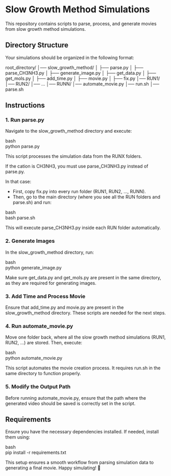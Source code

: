 # Slow Growth Method Simulations

This repository contains scripts to parse, process, and generate movies from slow growth method simulations.

## Directory Structure

Your simulations should be organized in the following format:

root_directory/
│── slow_growth_method/
│   ├── parse.py
│   ├── parse_CH3NH3.py
│   ├── generate_image.py
│   ├── get_data.py
│   ├── get_mols.py
│   ├── add_time.py
│   ├── movie.py
│   ├── fix.py
│── RUN1/
│── RUN2/
│── ...
│── RUNN/
│── automate_movie.py
│── run.sh
│── parse.sh

## Instructions

### 1. Run parse.py  
Navigate to the slow_growth_method directory and execute:

bash  
python parse.py

This script processes the simulation data from the RUNX folders.

If the cation is CH3NH3, you must use parse_CH3NH3.py instead of parse.py.

In that case:

- First, copy fix.py into every run folder (RUN1, RUN2, ..., RUNN).
- Then, go to the main directory (where you see all the RUN folders and parse.sh) and run:

bash  
bash parse.sh

This will execute parse_CH3NH3.py inside each RUN folder automatically.

### 2. Generate Images

In the slow_growth_method directory, run:

bash  
python generate_image.py

Make sure get_data.py and get_mols.py are present in the same directory, as they are required for generating images.

### 3. Add Time and Process Movie

Ensure that add_time.py and movie.py are present in the slow_growth_method directory. These scripts are needed for the next steps.

### 4. Run automate_movie.py

Move one folder back, where all the slow growth method simulations (RUN1, RUN2, ...) are stored. Then, execute:

bash  
python automate_movie.py

This script automates the movie creation process. It requires run.sh in the same directory to function properly.

### 5. Modify the Output Path

Before running automate_movie.py, ensure that the path where the generated video should be saved is correctly set in the script.

## Requirements

Ensure you have the necessary dependencies installed. If needed, install them using:

bash  
pip install -r requirements.txt

This setup ensures a smooth workflow from parsing simulation data to generating a final movie. Happy simulating! 🚀
